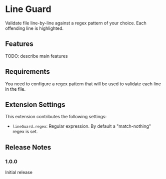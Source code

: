 # Line Guard

Validate file line-by-line against a regex pattern of your choice. Each offending line is highlighted.

## Features

TODO: describe main features

## Requirements

You need to configure a regex pattern that will be used to validate each line in the file.

## Extension Settings

This extension contributes the following settings:

- `lineGuard.regex`: Regular expression. By default a "match-nothing" regex is set.

## Release Notes

### 1.0.0

Initial release

